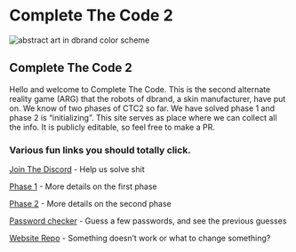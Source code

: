 # Complete The Code 2

![abstract art in dbrand color scheme](https://cdn.cpixl.com/img/db/ctc/db-ctc-header-art-01-comp.png)

## Complete The Code 2

Hello and welcome to Complete The Code. This is the second alternate reality game (ARG) that the robots of dbrand, a skin manufacturer, have put on. We know of two phases of CTC2 so far. We have solved phase 1 and phase 2 is “initializing”. This site serves as place where we can collect all the info. It is publicly editable, so feel free to make a PR.&#x20;

### Various fun links you should totally click.

[Join The Discord](https://discord.gg/dbrand) - Help us solve shit

[Phase 1](phase-1.md) - More details on the first phase

[Phase 2](phase-2.md) - More details on the second phase

[Password checker](https://ctc2.zevaryx.com) - Guess a few passwords, and see the previous guesses

[Website Repo](https://github.com/Complete-the-Code/Website-GitBook) - Something doesn’t work or what to change something?

###
